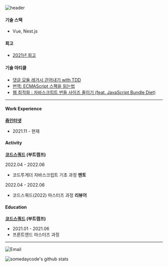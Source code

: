 ![header](https://capsule-render.vercel.app/api?type=cylinder&color=auto&width=75&height=50&section=header&text=😮Yo!%20Nice%20to%20see%20you!&fontSize=20&animation=twinkling)

#### 기술 스택
- Vue, Nest.js

#### 회고
- [2021년 회고](https://somedaycode.tistory.com/1)


#### 기술 아티클
- [댓글 모듈 레거시 걷어내기 with TDD](https://zuminternet.github.io/zum-comment-component/)
- [번역: ECMAScript 스펙을 읽는법](https://somedaycode.tistory.com/5)
- [웹 최적화 : 자바스크립트 번들 사이즈 줄이기 (feat. JavaScript Bundle Diet)](https://somedaycode.tistory.com/20)



----
#### Work Experience
**[줌인터넷](https://zuminternet.com/)**
- 2021.11 - 현재


#### Activity
**[코드스쿼드](https://codesquad.kr/) (부트캠프)**

2022.04 - 2022.06
- 코드투게더 자바스크립트 기초 과정 **멘토**

2022.04 - 2022.06
- 코드스쿼드(2022) 마스터즈 과정 **리뷰어**


#### Education
**[코드스쿼드](https://codesquad.kr/) (부트캠프)**
- 2021.01 - 2021.06
- 프론트엔드 마스터즈 과정

---
![Email](https://img.shields.io/badge/somedaycode@gmail.com-blue?logo=messenger&logoColor=fff)

![somedaycode's github stats](https://github-readme-stats.vercel.app/api?username=somedaycode&show_icons=true)

